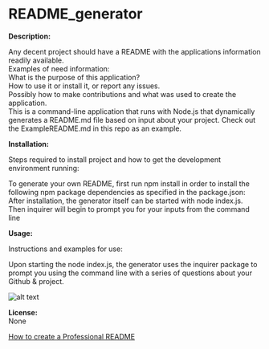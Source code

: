 # README_generator

**Description:**

Any decent project should have a README with the applications information readily available.  
Examples of need information:  
What is the purpose of this application?  
How to use it or install it, or report any issues.  
Possibly how to make contributions and what was used to create the application.  
This is a command-line application that runs with Node.js that dynamically generates a README.md file based on input about your project. Check out the ExampleREADME.md in this repo as an example.

**Installation:**

Steps required to install project and how to get the development environment running:

To generate your own README, first run npm install in order to install the following npm package dependencies as specified in the package.json:  
After installation, the generator itself can be started with node index.js.  
Then inquirer will begin to prompt you for your inputs from the command line



**Usage:**

Instructions and examples for use:

Upon starting the node index.js, the generator uses the inquirer package to prompt you using the command line with a series of questions about your Github & project.

![alt text](assets/images/screenshot.png)


**License:**  
None


[How to create a Professional README](./readme-guide.md)
